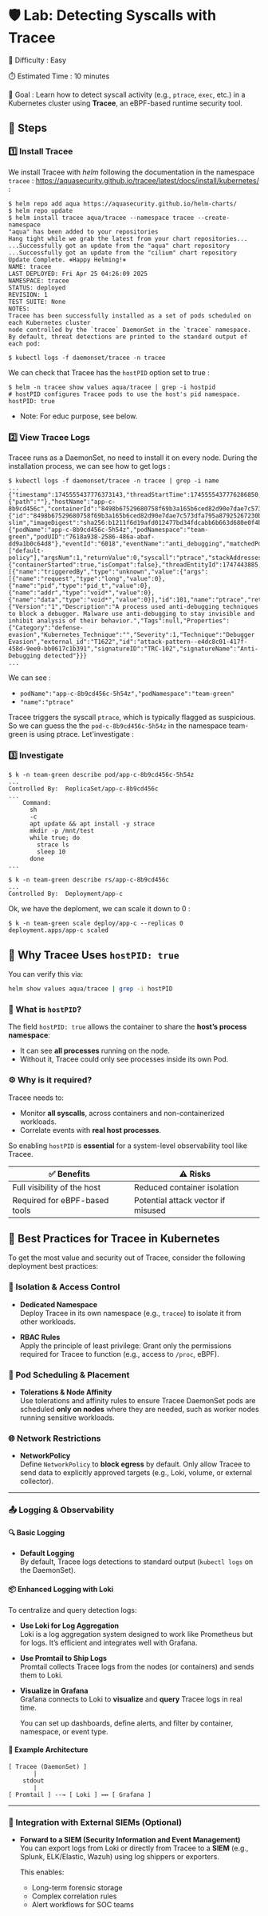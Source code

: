 # 🛡️ Lab: Detecting Syscalls with Tracee

🧠 Difficulty : Easy

⏱️ Estimated Time : 10 minutes

🎯 Goal : Learn how to detect syscall activity (e.g., `ptrace`, `exec`, etc.) in a Kubernetes cluster using **Tracee**, an eBPF-based runtime security tool.


## 🚀 Steps

### 1️⃣ Install Tracee

We install Tracee with *helm* following the documentation in the namespace `tracee` : https://aquasecurity.github.io/tracee/latest/docs/install/kubernetes/ :

```
$ helm repo add aqua https://aquasecurity.github.io/helm-charts/
$ helm repo update
$ helm install tracee aqua/tracee --namespace tracee --create-namespace
"aqua" has been added to your repositories
Hang tight while we grab the latest from your chart repositories...
...Successfully got an update from the "aqua" chart repository
...Successfully got an update from the "cilium" chart repository
Update Complete. ⎈Happy Helming!⎈
NAME: tracee
LAST DEPLOYED: Fri Apr 25 04:26:09 2025
NAMESPACE: tracee
STATUS: deployed
REVISION: 1
TEST SUITE: None
NOTES:
Tracee has been successfully installed as a set of pods scheduled on each Kubernetes cluster
node controlled by the `tracee` DaemonSet in the `tracee` namespace.
By default, threat detections are printed to the standard output of each pod:

$ kubectl logs -f daemonset/tracee -n tracee
```

We can check that Tracee has the `hostPID` option set to true :

```
$ helm -n tracee show values aqua/tracee | grep -i hostpid
# hostPID configures Tracee pods to use the host's pid namespace.
hostPID: true
```

- Note: For educ purpose, see below.

### 2️⃣ View Tracee Logs

Tracee runs as a DaemonSet, no need to install it on every node.
During the installation process, we can see how to get logs :

```
$ kubectl logs -f daemonset/tracee -n tracee | grep -i name
...
{"timestamp":1745555437776373143,"threadStartTime":1745555437776286850,"processorId":0,"processId":280,"cgroupId":15368,"threadId":280,"parentProcessId":278,"hostProcessId":44322,"hostThreadId":44322,"hostParentProcessId":44320,"userId":0,"mountNamespace":4026532490,"pidNamespace":4026532491,"processName":"strace","executable":{"path":""},"hostName":"app-c-8b9cd456c","containerId":"8498b67529680758f69b3a165b6ced82d90e7dae7c573dfa795a87925267230b","container":{"id":"8498b67529680758f69b3a165b6ced82d90e7dae7c573dfa795a87925267230b","name":"app","image":"docker.io/library/debian:bookworm-slim","imageDigest":"sha256:b1211f6d19afd012477bd34fdcabb6b663d680e0f4b0537da6e6b0fd057a3ec3"},"kubernetes":{"podName":"app-c-8b9cd456c-5h54z","podNamespace":"team-green","podUID":"7618a938-2586-486a-abaf-dd9a1b0c64d8"},"eventId":"6018","eventName":"anti_debugging","matchedPolicies":["default-policy"],"argsNum":1,"returnValue":0,"syscall":"ptrace","stackAddresses":null,"contextFlags":{"containerStarted":true,"isCompat":false},"threadEntityId":1747443885,"processEntityId":1747443885,"parentEntityId":3131917597,"args":[{"name":"triggeredBy","type":"unknown","value":{"args":[{"name":"request","type":"long","value":0},{"name":"pid","type":"pid_t","value":0},{"name":"addr","type":"void*","value":0},{"name":"data","type":"void*","value":0}],"id":101,"name":"ptrace","returnValue":0}}],"metadata":{"Version":"1","Description":"A process used anti-debugging techniques to block a debugger. Malware use anti-debugging to stay invisible and inhibit analysis of their behavior.","Tags":null,"Properties":{"Category":"defense-evasion","Kubernetes_Technique":"","Severity":1,"Technique":"Debugger Evasion","external_id":"T1622","id":"attack-pattern--e4dc8c01-417f-458d-9ee0-bb0617c1b391","signatureID":"TRC-102","signatureName":"Anti-Debugging detected"}}}
...
```

We can see :

- `podName":"app-c-8b9cd456c-5h54z","podNamespace":"team-green"`
- `"name":"ptrace"`

Tracee triggers the syscall `ptrace`, which is typically flagged as suspicious.
So we can guess the the `pod-c-8b9cd456c-5h54z` in the namespace team-green is using ptrace. Let'investigate :

### 3️⃣ Investigate 

```
$ k -n team-green describe pod/app-c-8b9cd456c-5h54z 
...
Controlled By:  ReplicaSet/app-c-8b9cd456c
...
    Command:
      sh
      -c
      apt update && apt install -y strace
      mkdir -p /mnt/test
      while true; do
        strace ls   
        sleep 10
      done
...
```

```
$ k -n team-green describe rs/app-c-8b9cd456c 
...
Controlled By:  Deployment/app-c

```

Ok, we have the deploment, we can scale it down to 0 :

```
$ k -n team-green scale deploy/app-c --replicas 0
deployment.apps/app-c scaled
```
## 🔐 Why Tracee Uses `hostPID: true`

You can verify this via:
```bash
helm show values aqua/tracee | grep -i hostPID
```

### 🧠 What is `hostPID`?

The field `hostPID: true` allows the container to share the **host’s process namespace**:
- It can see **all processes** running on the node.
- Without it, Tracee could only see processes inside its own Pod.

### ⚙️ Why is it required?
Tracee needs to:
- Monitor **all syscalls**, across containers and non-containerized workloads.
- Correlate events with **real host processes**.

So enabling `hostPID` is **essential** for a system-level observability tool like Tracee.

| ✅ Benefits                     | ⚠️ Risks                          |
|-------------------------------|-----------------------------------|
| Full visibility of the host   | Reduced container isolation       |
| Required for eBPF-based tools | Potential attack vector if misused |

## 📏 Best Practices for Tracee in Kubernetes

To get the most value and security out of Tracee, consider the following deployment best practices:

### 🧱 Isolation & Access Control
- **Dedicated Namespace**  
  Deploy Tracee in its own namespace (e.g., `tracee`) to isolate it from other workloads.

- **RBAC Rules**  
  Apply the principle of least privilege: Grant only the permissions required for Tracee to function (e.g., access to `/proc`, eBPF).

### 📆 Pod Scheduling & Placement
- **Tolerations & Node Affinity**  
  Use tolerations and affinity rules to ensure Tracee DaemonSet pods are scheduled **only on nodes** where they are needed, such as worker nodes running sensitive workloads.

### 🌐 Network Restrictions
- **NetworkPolicy**  
  Define `NetworkPolicy` to **block egress** by default. Only allow Tracee to send data to explicitly approved targets (e.g., Loki, volume, or external collector).

---

### 📤 Logging & Observability

#### 🔍 Basic Logging
- **Default Logging**  
  By default, Tracee logs detections to standard output (`kubectl logs` on the DaemonSet).

#### 📦 Enhanced Logging with Loki
To centralize and query detection logs:

- **Use Loki for Log Aggregation**  
  Loki is a log aggregation system designed to work like Prometheus but for logs. It’s efficient and integrates well with Grafana.

- **Use Promtail to Ship Logs**  
  Promtail collects Tracee logs from the nodes (or containers) and sends them to Loki.

- **Visualize in Grafana**  
  Grafana connects to Loki to **visualize** and **query** Tracee logs in real time.
  
  You can set up dashboards, define alerts, and filter by container, namespace, or event type.

#### 🧠 Example Architecture
```
[ Tracee (DaemonSet) ]
       |
    stdout
       |
[ Promtail ] --→ [ Loki ] ↔↔ [ Grafana ]
```

---

### 🔐 Integration with External SIEMs (Optional)
- **Forward to a SIEM (Security Information and Event Management)**  
  You can export logs from Loki or directly from Tracee to a **SIEM** (e.g., Splunk, ELK/Elastic, Wazuh) using log shippers or exporters.
  
  This enables:
  - Long-term forensic storage
  - Complex correlation rules
  - Alert workflows for SOC teams


